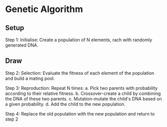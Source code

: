 # Genetic Algorithm
## Setup
Step 1: Initialise: Create a population of N elements, rach with randomly generated DNA.
## Draw
Step 2: Selection: Evaluate the fitness of each element of the population and build a mating pool.

Step 3: Reproduction: Repeat N times:
    a. Pick two parents with probability according to their relative fitness.
    b. Crossover-create a child by combining the DNA of these two parents.
    c. Mutation-mutate the child's DNA based on a given probability.
    d. Add the child to the new population.

Step 4: Replace the old population with the new population and return to step 2 